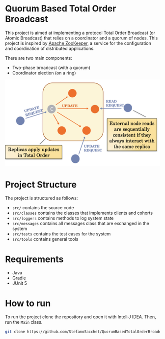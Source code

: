 # Quorum Based Total Order Broadcast

This project is aimed at implementing a protocol Total Order Broadcast (or Atomic Broadcast) that
relies on a coordinator and a quorum of nodes. This project is inspired by [Apache ZooKeeper](https://zookeeper.apache.org), a
service for the configuration and coordination of
distributed applications.

There are two main components:
- Two-phase broadcast (with a quorum)
- Coordinator election (on a ring)

![System Overview](images/system_overview.png)

# Project Structure

The project is structured as follows:
- `src/` contains the source code
- `src/classes` contains the classes that implements clients and cohorts
- `src/loggers` contains methods to log system state
- `src/messages` contains all messages class that are exchanged in the system
- `src/tests` contains the test cases for the system
- `src/tools` contains general tools

# Requirements

- Java
- Gradle
- JUnit 5

# How to run

To run the project clone the repository and open it with IntelliJ IDEA. Then, run the `Main` class.

```bash
git clone https://github.com/StefanoSacchet/QuorumBasedTotalOrderBroadcast.git
```

